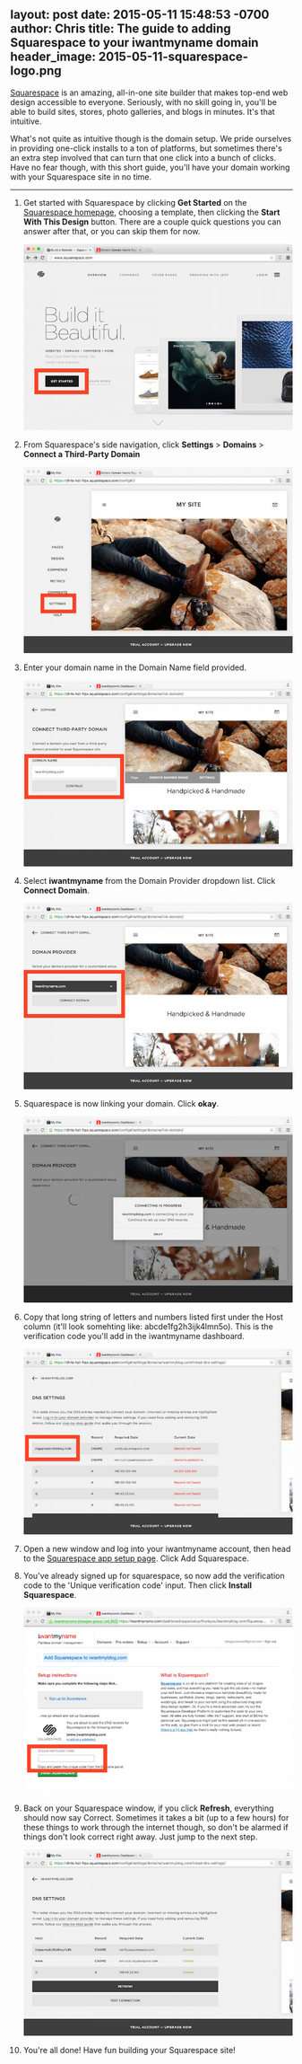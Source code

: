 layout: post
date: 2015-05-11 15:48:53 -0700
author: Chris
title: The guide to adding Squarespace to your iwantmyname domain
header_image: 2015-05-11-squarespace-logo.png
----

<!-- excerpt -->

[Squarespace](https://iwantmyname.com/features/applications/custom-domain-apps/websites/squarespace-build-your-website-with-own-url) is an amazing, all-in-one site builder that makes top-end web design accessible to everyone. Seriously, with no skill going in, you'll be able to build sites, stores, photo galleries, and blogs in minutes. It's that intuitive. 

What's not quite as intuitive though is the domain setup. We pride ourselves in providing one-click installs to a ton of platforms, but sometimes there's an extra step involved that can turn that one click into a bunch of clicks. Have no fear though, with this short guide, you'll have your domain working with your Squarespace site in no time. 

<!-- /excerpt -->

***

1.  Get started with Squarespace by clicking **Get Started** on the [Squarespace homepage](http://squarespace.com), choosing a template, then clicking the **Start With This Design** button. There are a couple quick questions you can answer after that, or you can skip them for now. 

    ![Squarespace home](/media/2015-05-11-squarespace-home.jpg)

2.  From Squarespace's side navigation, click **Settings** > **Domains** > **Connect a Third-Party Domain**

    ![Settings](/media/2015-05-11-squarespace-settings.jpg)

3.  Enter your domain name in the Domain Name field provided.

    ![Add domain](/media/2015-05-11-squarespace-domain-iwantmyblog.jpg)

4.  Select **iwantmyname** from the Domain Provider dropdown list. Click **Connect Domain**.

    ![Dropdown iwantmyname](/media/2015-05-11-squarespace-select-iwantmyname.jpg)

5.  Squarespace is now linking your domain. Click **okay**. 

    ![Click okay](/media/2015-05-11-squarespace-in-progress.jpg)

6.  Copy that long string of letters and numbers listed first under the Host column (it'll look somehting like: abcde1fg2h3ijk4lmn5o). This is the verification code you'll add in the iwantmyname dashboard. 

    ![Copy string](/media/2015-05-11-squarespace-host.jpg)

7.  Open a new window and log into your iwantmyname account, then head to the [Squarespace app setup page](https://iwantmyname.com/dashboard/apps/setup/Squarespace/). Click Add Squarespace. 

8.  You've already signed up for squarespace, so now add the verification code to the 'Unique verification code' input. Then click **Install Squarespace**.

    ![Unique Code](/media/2015-05-11-squarespace-unique-ver.jpg)

9.  Back on your Squarespace window, if you click **Refresh**, everything should now say Correct. Sometimes it takes a bit (up to a few hours) for these things to work through the internet though, so don't be alarmed if things don't look correct right away. Just jump to the next step.

    ![Correct](/media/2015-05-11-squarespace-correct.jpg)

10. You're all done! Have fun building your Squarespace site!

